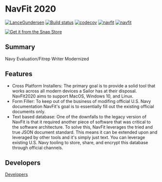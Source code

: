 # NavFit 2020 
[![LanceGundersen](https://circleci.com/gh/LanceGundersen/navfit2020/tree/prod.svg?style=svg)](https://circleci.com/gh/LanceGundersen/navfit2020) [![Build status](https://ci.appveyor.com/api/projects/status/k5n4xuovwrhuivev/branch/prod?svg=true)](https://ci.appveyor.com/project/LanceGundersen/navfit2020/branch/prod)
 [![codecov](https://codecov.io/gh/LanceGundersen/navfit2020/branch/prod/graph/badge.svg?token=VVJK9VORZ6)](https://codecov.io/gh/LanceGundersen/navfit2020)
[![navfit](https://snapcraft.io/navfit/badge.svg)](https://snapcraft.io/navfit)
[![navfit](https://snapcraft.io/navfit/trending.svg?name=0)](https://snapcraft.io/navfit)

[![Get it from the Snap Store](https://snapcraft.io/static/images/badges/en/snap-store-black.svg)](https://snapcraft.io/navfit)

## Summary

Navy Evaluation/Fitrep Writer Modernized

## Features

- Cross Platform Installers: The primary goal is to provide a solid tool that works across all modern devices a Sailor has at their disposal. NavFit2020 aims to support MacOS, Windows 10, and Linux.
- Form Filler: To keep out of the business of modifing official U.S. Navy documentation NavFit's goal is to essentially fill out the existing official documents only.
- Text based database: One of the downfalls to the legacy version of NavFit is that it required another piece of software that was critical to the software architecture. To solve this, NavFit leverages the tried and true JSON document standard. This means it can be extended upon and leveraged by other tools and it's simply just text. You can leverage existing U.S. Navy tooling to store, share, and encrypt this database through official channels.

## Developers
[Developers](https://github.com/LanceGundersen/navfit2020/wiki/Developers)
